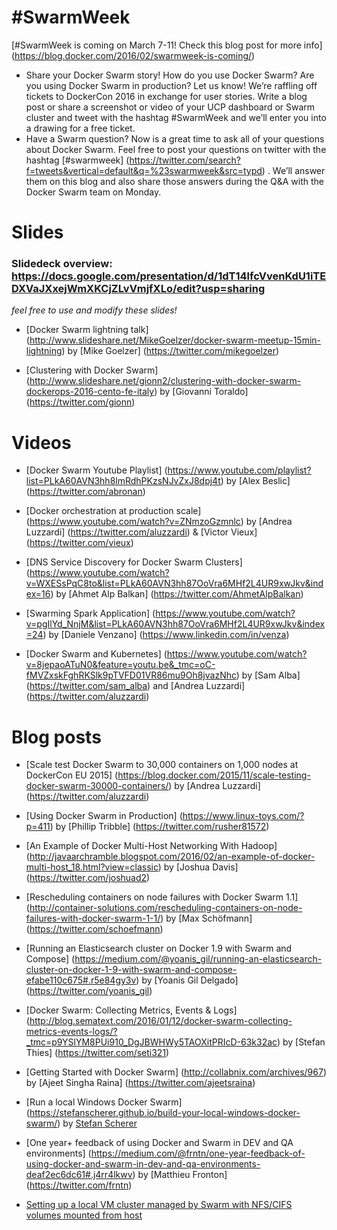 # #SwarmWeek

[#SwarmWeek is coming on March 7-11! Check this blog post for more info] (https://blog.docker.com/2016/02/swarmweek-is-coming/)
- Share your Docker Swarm story! 
How do you use Docker Swarm? Are you using Docker Swarm in production? Let us know!
We’re raffling off tickets to DockerCon 2016 in exchange for user stories. Write a blog post or share a screenshot or video of your UCP dashboard or Swarm cluster and tweet with the hashtag #SwarmWeek and we’ll enter you into a drawing for a free ticket.
- Have a Swarm question?
Now is a great time to ask all of your questions about Docker Swarm. Feel free to post your questions on twitter with the hashtag [#swarmweek] (https://twitter.com/search?f=tweets&vertical=default&q=%23swarmweek&src=typd) . We’ll answer them on this blog and also share those answers during the Q&A with the Docker Swarm team on Monday.

# Slides

### Slidedeck overview: https://docs.google.com/presentation/d/1dT14lfcVvenKdU1iTEDXVaJXxejWmXKCjZLvVmjfXLo/edit?usp=sharing
*feel free to use and modify these slides!*

- [Docker Swarm lightning talk] (http://www.slideshare.net/MikeGoelzer/docker-swarm-meetup-15min-lightning) by [Mike Goelzer] (https://twitter.com/mikegoelzer)

- [Clustering with Docker Swarm] (http://www.slideshare.net/gionn2/clustering-with-docker-swarm-dockerops-2016-cento-fe-italy) by [Giovanni Toraldo] (https://twitter.com/gionn)

# Videos

- [Docker Swarm Youtube Playlist] (https://www.youtube.com/playlist?list=PLkA60AVN3hh8lmRdhPKzsNJvZxJ8dpj4t) by [Alex Beslic] (https://twitter.com/abronan)

- [Docker orchestration at production scale] (https://www.youtube.com/watch?v=ZNmzoGzmnlc) by [Andrea Luzzardi] (https://twitter.com/aluzzardi)
 & [Victor Vieux] (https://twitter.com/vieux)

- [DNS Service Discovery for Docker Swarm Clusters] (https://www.youtube.com/watch?v=WXESsPqC8to&list=PLkA60AVN3hh87OoVra6MHf2L4UR9xwJkv&index=16) by [Ahmet Alp Balkan] (https://twitter.com/AhmetAlpBalkan)

- [Swarming Spark Application] (https://www.youtube.com/watch?v=pgIlYd_NnjM&list=PLkA60AVN3hh87OoVra6MHf2L4UR9xwJkv&index=24) by [Daniele Venzano] (https://www.linkedin.com/in/venza)

- [Docker Swarm and Kubernetes] (https://www.youtube.com/watch?v=8jepaoATuN0&feature=youtu.be&_tmc=oC-fMVZxskFghRKSlk9pTVFD01VR86mu9Oh8jvazNhc) by [Sam Alba] (https://twitter.com/sam_alba) and [Andrea Luzzardi] (https://twitter.com/aluzzardi)

# Blog posts

- [Scale test Docker Swarm to 30,000 containers on 1,000 nodes at DockerCon EU 2015] (https://blog.docker.com/2015/11/scale-testing-docker-swarm-30000-containers/) by [Andrea Luzzardi] (https://twitter.com/aluzzardi)

- [Using Docker Swarm in Production] (https://www.linux-toys.com/?p=411) by [Phillip Tribble] (https://twitter.com/rusher81572)

- [An Example of Docker Multi-Host Networking With Hadoop] (http://javaarchramble.blogspot.com/2016/02/an-example-of-docker-multi-host_18.html?view=classic) by [Joshua Davis] (https://twitter.com/joshuad2)

- [Rescheduling containers on node failures with Docker Swarm 1.1] (http://container-solutions.com/rescheduling-containers-on-node-failures-with-docker-swarm-1-1/) by [Max Schöfmann] (https://twitter.com/schoefmann)

- [Running an Elasticsearch cluster on Docker 1.9 with Swarm and Compose] (https://medium.com/@yoanis_gil/running-an-elasticsearch-cluster-on-docker-1-9-with-swarm-and-compose-efabe110c675#.r5e84gy3v) by [Yoanis Gil Delgado] (https://twitter.com/yoanis_gil)

- [Docker Swarm: Collecting Metrics, Events & Logs] (http://blog.sematext.com/2016/01/12/docker-swarm-collecting-metrics-events-logs/?_tmc=p9YSlYM8PUi910_DgJBWHWy5TAOXitPRIcD-63k32ac) by [Stefan Thies] (https://twitter.com/seti321)

- [Getting Started with Docker Swarm] (http://collabnix.com/archives/967) by [Ajeet Singha Raina] (https://twitter.com/ajeetsraina)

- [Run a local Windows Docker Swarm] (https://stefanscherer.github.io/build-your-local-windows-docker-swarm/) by [Stefan Scherer](https://github.com/StefanScherer)

- [One year+ feedback of using Docker and Swarm in DEV and QA environments] (https://medium.com/@frntn/one-year-feedback-of-using-docker-and-swarm-in-dev-and-qa-environments-deaf2ec6dc61#.j4rr4lkwv) by [Matthieu Fronton] (https://twitter.com/frntn)

- [Setting up a local VM cluster managed by Swarm with NFS/CIFS volumes mounted from host](http://docker-saigon.github.io/post/Swarm-Week-2016-Part1/)
